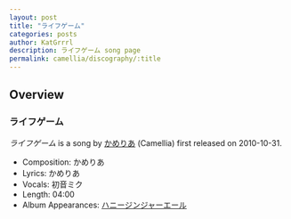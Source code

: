 ```yaml
---
layout: post
title: "ライフゲーム"
categories: posts
author: KatGrrrl
description: ライフゲーム song page
permalink: camellia/discography/:title
---
```


## Overview

### ライフゲーム

*ライフゲーム* is a song by [かめりあ](<{% link postsWiki/_posts/2023-12-10-camellia.md %}>) (Camellia) first released on 2010-10-31.

* Composition: かめりあ
* Lyrics: かめりあ
* Vocals: 初音ミク
* Length: 04:00
* Album Appearances: [ハニージンジャーエール](<{% link postsInclude/_posts/camellia/albums/honey-ginjer-ale/2023-12-06-honey-ginjer-ale.md %}>)
